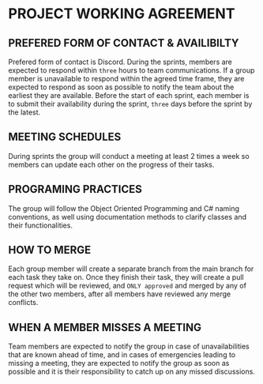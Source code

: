 
# PROJECT WORKING AGREEMENT

## PREFERED FORM OF CONTACT & AVAILIBILTY

Prefered form of contact is Discord. During the sprints, members are expected to respond within `three` hours to team communications.
If a group member is unavailable to respond within the agreed time frame, they are expected to respond as soon as possible to notify the team about the earliest they are available.
Before the start of each sprint, each member is to submit their availability during the sprint, `three` days before the sprint by the latest.  


## MEETING SCHEDULES

During sprints the group will conduct a meeting at least 2 times a week so members can update each other on the progress of their tasks.

## PROGRAMING PRACTICES

The group will follow the Object Oriented Programming and C# naming conventions, as well using documentation methods to clarify classes and their functionalities.

## HOW TO MERGE 

Each group member will create a separate branch from the main branch for each task they take on. Once they finish their task, they will create a pull request which will be reviewed, and `ONLY approved` and merged by any of the other two members, after all members have reviewed any merge conflicts.

## WHEN A MEMBER MISSES A MEETING

Team members are expected to notify the group in case of unavailabilities that are known ahead of time, and in cases of emergencies leading to missing a meeting, they are expected to notify the group as soon as possible and it is their responsibility to catch up on any missed discussions. 
